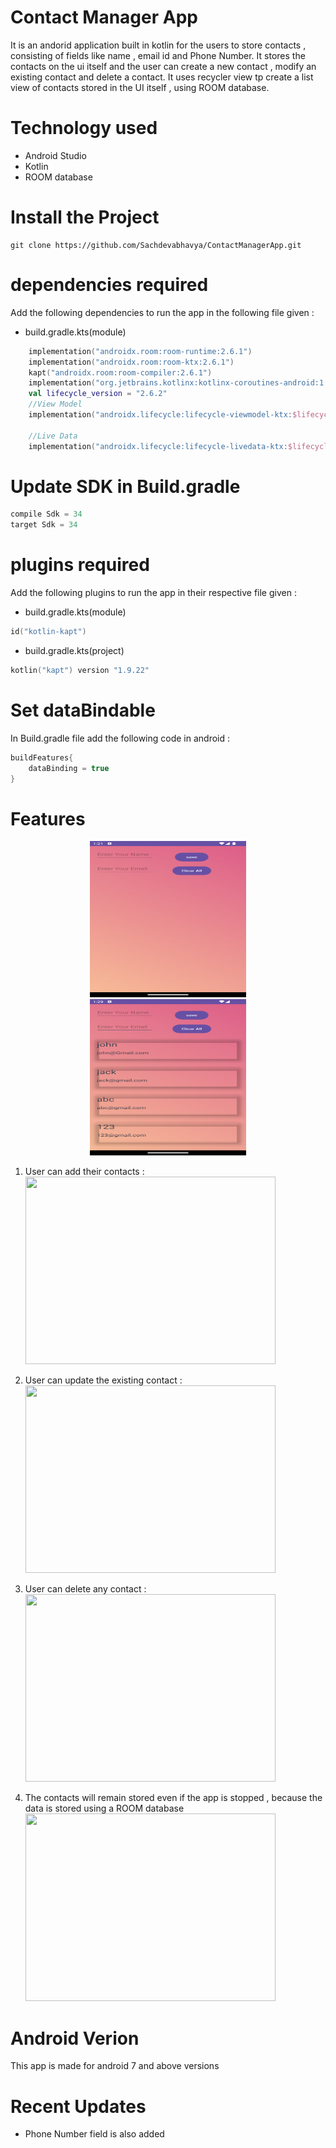 # Contact Manager App

It is an andorid application built in kotlin for the users to store contacts , consisting of fields like name , email id and Phone Number. It stores the contacts on the ui itself and the user can create a new contact , modify an existing contact and delete a contact. It uses recycler view tp create a list view of contacts stored in the UI itself , using ROOM database.

# Technology used

- Android Studio
- Kotlin
- ROOM database

# Install the Project

```git
git clone https://github.com/Sachdevabhavya/ContactManagerApp.git
```

# dependencies required

Add the following dependencies to run the app in the following file given :

- build.gradle.kts(module)

```kt
    implementation("androidx.room:room-runtime:2.6.1")
    implementation("androidx.room:room-ktx:2.6.1")
    kapt("androidx.room:room-compiler:2.6.1")
    implementation("org.jetbrains.kotlinx:kotlinx-coroutines-android:1.7.1")
    val lifecycle_version = "2.6.2"
    //View Model
    implementation("androidx.lifecycle:lifecycle-viewmodel-ktx:$lifecycle_version")

    //Live Data
    implementation("androidx.lifecycle:lifecycle-livedata-ktx:$lifecycle_version")
```

# Update SDK in Build.gradle

```kt
compile Sdk = 34
target Sdk = 34
```

# plugins required

Add the following plugins to run the app in their respective file given :

- build.gradle.kts(module)

```kt
id("kotlin-kapt")
```

- build.gradle.kts(project)

```kt
kotlin("kapt") version "1.9.22"
```

# Set dataBindable

In Build.gradle file add the following code in android :

```kt
buildFeatures{
    dataBinding = true
}

```

# Features

<p align="center">
  <img src="image.png" width="250" height="250" style="display: inline-block; margin: 0 10px;">
  <img src="image-1.png" width="250" height="250" style="display: inline-block; margin: 0 10px;">
</p>

1. User can add their contacts :
   <br>
   <img src="insert.gif" width="400" height="300">

2. User can update the existing contact :
   <br>
   <img src="update.gif" width="400" height="300">

3. User can delete any contact :
   <br>
   <img src="delete.gif" width="400" height="300">

4. The contacts will remain stored even if the app is stopped , because the data is stored using a ROOM database
   <br>
   <img src="app.gif" width="400" height="300">

# Android Verion

This app is made for android 7 and above versions

# Recent Updates

- Phone Number field is also added

